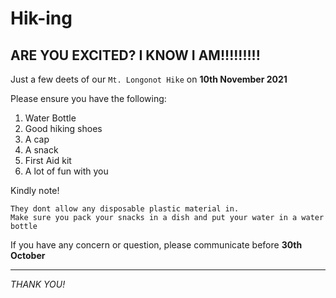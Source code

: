 # Hik-ing
## ARE YOU EXCITED? I KNOW I AM!!!!!!!!!
Just a few deets of our `Mt. Longonot Hike` on **10th November 2021**

Please ensure you have the following:
1. Water Bottle
2. Good hiking shoes
3. A cap
4. A snack
5. First Aid kit
6. A lot of fun with you

Kindly note!

    They dont allow any disposable plastic material in.
    Make sure you pack your snacks in a dish and put your water in a water bottle

If you have any concern or question, please communicate before **30th October**

***
*THANK YOU!*
